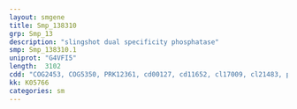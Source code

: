 ```yaml
---
layout: smgene
title: Smp_138310
grp: Smp_13
description: "slingshot dual specificity phosphatase"
smp: Smp_138310.1
uniprot: "G4VFI5"
length:  3102
cdd: "COG2453, COG5350, PRK12361, cd00127, cd11652, cl17009, cl21483, pfam00782, smart00195"
kk: K05766
categories: sm
---
```

